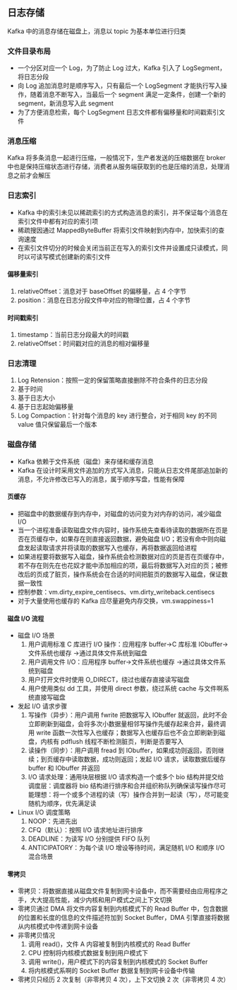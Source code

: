 ## 日志存储

Kafka 中的消息存储在磁盘上，消息以 topic 为基本单位进行归类

### 文件目录布局

- 一个分区对应一个 Log，为了防止 Log 过大，Kafka 引入了 LogSegment，将日志分段
- 向 Log 追加消息时是顺序写入，只有最后一个 LogSegment 才能执行写入操作，随着消息不断写入，当最后一个 segment 满足一定条件，创建一个新的 segment，新消息写入此 segment
- 为了方便消息检索，每个 LogSegment 日志文件都有偏移量和时间戳索引文件

### 消息压缩

Kafka 将多条消息一起进行压缩，一般情况下，生产者发送的压缩数据在 broker 中也是保持压缩状态进行存储，消费者从服务端获取到的也是压缩的消息，处理消息之前才会解压

### 日志索引

- Kafka 中的索引未见以稀疏索引的方式构造消息的索引，并不保证每个消息在索引文件中都有对应的索引项
- 稀疏搜因通过 MappedByteBuffer 将索引文件映射到内存中，加快索引的查询速度
- 在索引文件切分的时候会关闭当前正在写入的索引文件并设置成只读模式，同时以可读写模式创建新的索引文件

#### 偏移量索引

1. relativeOffset：消息对于 baseOffset 的偏移量，占 4 个字节
1. position：消息在日志分段文件中对应的物理位置，占 4 个字节

#### 时间戳索引

1. timestamp：当前日志分段最大的时间戳
1. relativeOffset：时间戳对应的消息的相对偏移量

### 日志清理

1. Log Retension：按照一定的保留策略直接删除不符合条件的日志分段
  1. 基于时间
  1. 基于日志大小
  1. 基于日志起始偏移量
1. Log Compaction：针对每个消息的 key 进行整合，对于相同 key 的不同 value 值只保留最后一个版本

### 磁盘存储

- Kafka 依赖于文件系统（磁盘）来存储和缓存消息
- Kafka 在设计时采用文件追加的方式写入消息，只能从日志文件尾部追加新的消息，不允许修改已写入的消息，属于顺序写盘，性能有保障

#### 页缓存

- 把磁盘中的数据缓存到内存中，对磁盘的访问变为对内存的访问，减少磁盘 I/O
- 当一个进程准备读取磁盘文件内容时，操作系统先查看待读取的数据所在页是否在页缓存中，如果存在则直接返回数据，避免磁盘 I/O；若没有命中则向磁盘发起读取请求并将读取的数据写入也缓存，再将数据返回给进程
- 如果进程要将数据写入磁盘，操作系统会检测数据对应的页是否在页缓存中，若不存在则先在也花奴才能中添加相应的项，最后将数据写入对应的页；被修改后的页成了脏页，操作系统会在合适的时间把脏页的数据写入磁盘，保证数据一致性
- 控制参数：vm.dirty_expire_centisecs、vm.dirty_writeback.centisecs
- 对于大量使用也缓存的 Kafka 应尽量避免内存交换，vm.swappiness=1

#### 磁盘 I/O 流程

- 磁盘 I/O 场景
  1. 用户调用标准 C 库进行 I/O 操作：应用程序 buffer->C 库标准 IObuffer->文件系统也缓存 ->通过具体文件系统到磁盘
  1. 用户调用文件 I/O：应用程序 buffer->文件系统也缓存 ->通过具体文件系统到磁盘
  1. 用户打开文件时使用 O_DIRECT，绕过也缓存直接读写磁盘
  1. 用户使用类似 dd 工具，并使用 direct 参数，绕过系统 cache 与文件啊系统直接写磁盘
- 发起 I/O 请求步骤
  1. 写操作（异步）：用户调用 fwrite 把数据写入 IObuffer 就返回，此时不会立即刷新到磁盘，会将多次小数据量相邻写操作先缓存起来合并，最终调用 write 函数一次性写入也缓存；数据写入也缓存后也不会立即刷新到磁盘，内核有 pdflush 线程不断检测脏页，判断是否要写入
  1. 读操作（同步）：用户调用 fread 到 IObuffer，如果成功则返回，否则继续；到页缓存中读取数据，成功则返回；发起 I/O 请求，读取数据后缓存 buffer 和 IObuffer 并返回
  1. I/O 请求处理：通用块层根据 I/O 请求构造一个或多个 bio 结构并提交给调度层：调度器将 bio 结构进行排序和合并组织称队列确保读写操作尽可能理想：将一个或多个进程的读（写）操作合并到一起读（写），尽可能变随机为顺序，优先满足读
- Linux I/O 调度策略
  1. NOOP：先进先出
  1. CFQ（默认）：按照 I/O 请求地址进行排序
  1. DEADLINE：为读写 I/O 分别提供 FIFO 队列
  1. ANTICIPATORY：为每个读 I/O 增设等待时间，满足随机 I/O 和顺序 I/O 混合场景

#### 零拷贝

- 零拷贝：将数据直接从磁盘文件复制到网卡设备中，而不需要经由应用程序之手，大大提高性能，减少内核和用户模式之间上下文切换
- 零拷贝通过 DMA 将文件内容复制到内核模式下的 Read Buffer 中，包含数据的位置和长度的信息的文件描述符加到 Socket Buffer，DMA 引擎直接将数据从内核模式中传递到网卡设备
- 非零拷贝情况
  1. 调用 read()，文件 A 内容被复制到内核模式的 Read Buffer
  1. CPU 控制将内核模式数据复制到用户模式下
  1. 调用 write()，用户模式下的内容复制到内核模式的 Socket Buffer
  1. 将内核模式系啊的 Socket Buffer 数据复制到网卡设备中传输
- 零拷贝只经历 2 次复制（非零拷贝 4 次），上下文切换 2 次（非零拷贝 4 次）
